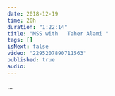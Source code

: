 ```yaml
---
date: 2018-12-19
time: 20h
duration: "1:22:14"
title: "MSS with   Taher Alami "
tags: []
isNext: false
video: "2295207890711563"
published: true
audio:
---
```


[//]: # "Check this github issue on How to add Episode Notes  https://github.com/DevC-Casa/geeksblabla.com/issues/23 "

...
